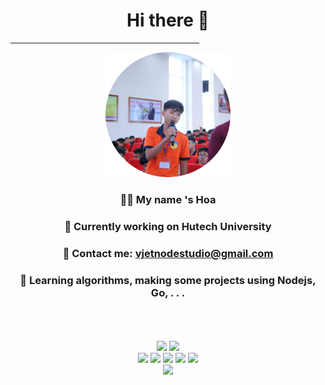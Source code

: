  <h1 align="center">Hi there 👋</h1>
    <hr width="60%">
    <p align="center">
        <a href="https://www.facebook.com/vjetnodejs"><img width="200px" height="200px" src="logo.png"
                alt="Nguyễn Hữu Hòa"></a>
    </p>
    <h3 align="center">👨‍💻 My name 's Hoa</h3>
    <h3 align="center">🔭 Currently working on Hutech University</h3>
    <h3 align="center">💬 Contact me: <a href="mailto:vjetnodestudio@gmail.com">
            vjetnodestudio@gmail.com
        </a></h3>
    <h3 align="center">🌱 Learning algorithms, making some projects using Nodejs, Go, . . .</h3>
    <p align="center" style="margin-bottom: 20px">
        <br>
        <br><br>
        <img src="https://github-readme-stats.vercel.app/api?username=huuhoa2309&show_icons=true&theme=nightowl"></img>
        <img src="https://little.kylerconway.com/images/golang-what.gif" width="200" />
        <br>
        <img src="https://media3.giphy.com/media/ln7z2eWriiQAllfVcn/200w.webp" width="100" />
        <img src="https://i.giphy.com/media/eNAsjO55tPbgaor7ma/200w.webp" width="100" />
        <img src="https://i.giphy.com/media/VgGthkhUvGgOit7Y9i/200.webp" width="100" />
        <img src="https://i.giphy.com/media/KzJkzjggfGN5Py6nkT/200.webp" width="100" />
        <img src="https://i.giphy.com/media/IdyAQJVN2kVPNUrojM/200.webp" width="100" />
        <br>
        <img
            src="https://camo.githubusercontent.com/936a08778c7e4885053d148c07bbd2339dfbdd80/68747470733a2f2f6665726f73732e6e65742f782f6e6f6465322e676966" />
